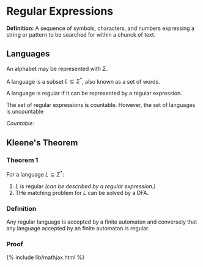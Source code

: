 # Regular Expressions

**Definition:** A sequence of symbols, characters, and numbers expressing a string or pattern to be searched for within a chunck of text.

## Languages

An alphabet may be represented with $\Sigma$.

A language is a subset $L \subseteq \Sigma^*$, also known as a set of words.

A language is regular if it can be represented by a regular expression.

The set of regular expressions is countable. However, the set of languages is uncountable

_Countable:_

## Kleene's Theorem

### Theorem 1

For a language $L \subseteq \Sigma^*$:

1. $L$ is regular _(can be described by a regular expression.)_
2. THe matching problem for $L$ can be solved by a DFA.

### Definition

Any regular language is accepted by a finite automaton and conversely that any language accepted by an finite automaton is regular.

### Proof



{% include lib/mathjax.html %}